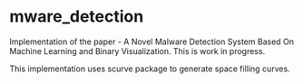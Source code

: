 # mware_detection
Implementation of the paper - A Novel Malware Detection System Based On Machine Learning and Binary Visualization. This is work in progress.

This implementation uses scurve package to generate space filling curves.


